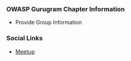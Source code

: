 ### OWASP Gurugram Chapter Information
* Provide Group Information

### Social Links
* [Meetup](#)


